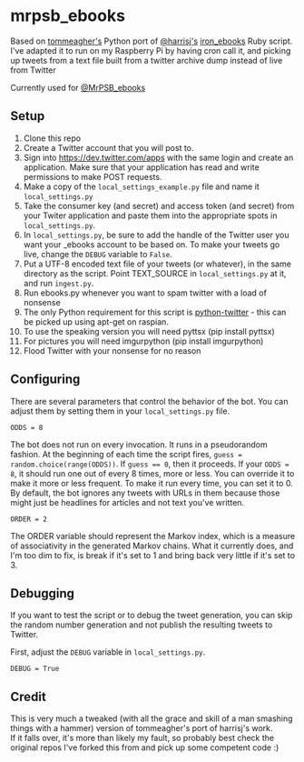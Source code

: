 # mrpsb_ebooks

Based on [tommeagher's](https://github.com/tommeagher) Python port of [@harrisj's](https://twitter.com/harrisj) [iron_ebooks](https://github.com/harrisj/iron_ebooks/) Ruby script. 
I've adapted it to run on my Raspberry Pi by having cron call it, and picking up tweets from a text file built from a twitter archive dump instead of live from Twitter

Currently used for [@MrPSB_ebooks](https://twitter.com/mrpsb_ebooks)

## Setup

1. Clone this repo
2. Create a Twitter account that you will post to.
3. Sign into https://dev.twitter.com/apps with the same login and create an application. Make sure that your application has read and write permissions to make POST requests.
4. Make a copy of the `local_settings_example.py` file and name it `local_settings.py`
5. Take the consumer key (and secret) and access token (and secret) from your Twiter application and paste them into the appropriate spots in `local_settings.py`.
6. In `local_settings.py`, be sure to add the handle of the Twitter user you want your _ebooks account to be based on. To make your tweets go live, change the `DEBUG` variable to `False`.
7. Put a UTF-8 encoded text file of your tweets (or whatever), in the same directory as the script.  Point TEXT_SOURCE in `local_settings.py` at it, and run `ingest.py`.
8. Run ebooks.py whenever you want to spam twitter with a load of nonsense
9. The only Python requirement for this script is [python-twitter](https://github.com/bear/python-twitter) - this can be picked up using apt-get on raspian.
10. To use the speaking version you will need pyttsx (pip install pyttsx)
11. For pictures you will need imgurpython (pip install imgurpython)
10. Flood Twitter with your nonsense for no reason

## Configuring

There are several parameters that control the behavior of the bot. You can adjust them by setting them in your `local_settings.py` file. 

```
ODDS = 8
```

The bot does not run on every invocation. It runs in a pseudorandom fashion. At the beginning of each time the script fires, `guess = random.choice(range(ODDS))`. If `guess == 0`, then it proceeds. If your `ODDS = 8`, it should run one out of every 8 times, more or less. You can override it to make it more or less frequent. To make it run every time, you can set it to 0.
By default, the bot ignores any tweets with URLs in them because those might just be headlines for articles and not text you've written.

```
ORDER = 2
```

The ORDER variable should represent the Markov index, which is a measure of associativity in the generated Markov chains. 
What it currently does, and I'm too dim to fix, is break if it's set to 1 and bring back very little if it's set to 3.

## Debugging

If you want to test the script or to debug the tweet generation, you can skip the random number generation and not publish the resulting tweets to Twitter.

First, adjust the `DEBUG` variable in `local_settings.py`.

```
DEBUG = True 
```


## Credit
This is very much a tweaked (with all the grace and skill of a man smashing things with a hammer) version of tommeagher's port of harrisj's work.  
If it falls over, it's more than likely my fault, so probably best check the original repos I've forked this from and pick up some competent code :)
